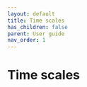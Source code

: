 ```yaml
---
layout: default
title: Time scales
has_children: false
parent: User guide
nav_order: 1
---
```


# Time scales